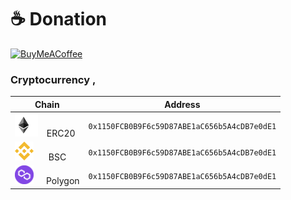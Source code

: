 # :coffee: Donation

[![BuyMeACoffee][buy_me_a_coffee_badge]][buy_me_a_coffee]

### Cryptocurrency ,
| Chain      | Address   |
| ---------------| -------------- |
| <img src="resources/image/eth_logo.png" width="37" style="padding-right:10px;"/> ERC20 | `0x1150FCB0B9F6c59D87ABE1aC656b5A4cDB7e0dE1` |
| <img src="resources/image/bnb_logo.png" width="30" style="padding-right:20px;"/> BSC | `0x1150FCB0B9F6c59D87ABE1aC656b5A4cDB7e0dE1` |
| <img src="resources/image/matic_logo.png" width="30" style="padding-right:20px;"/>Polygon | `0x1150FCB0B9F6c59D87ABE1aC656b5A4cDB7e0dE1` |

<!-- Links -->
[buy_me_a_coffee]: https://www.buymeacoffee.com/soranoo
[buy_me_a_coffee_badge]: https://img.buymeacoffee.com/button-api/?text=Buy%20Me%20A%20Coffee&emoji=&slug=soranoo&button_colour=ff813f&font_colour=ffffff&font_family=Cookie&outline_colour=000000&coffee_colour=FFDD00

